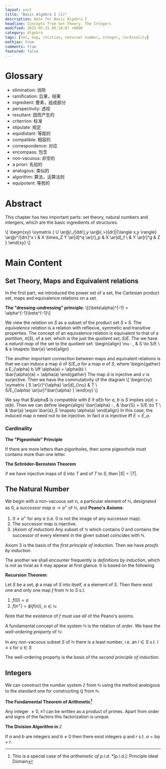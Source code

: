 ```yaml
---
layout: post
title: "Basic Algebra I (1)"
description: Note for Basic Algebra I
headline: Concepts from Set Theory. The Integers
modified: 2015-05-31 09:18:07 +0800
category: Algebra
tags: [set, map, relation, naturual number, integer, cardinality]
mathjax: true
comments: true
featured: false
---
```


# Glossary

* elimination: 消除
* ramification: 后果，结果
* ingredient: 要素，组成部分
* perspectivity: 透视
* resultant: 因而产生的
* criterrion: 标准
* stipulate: 规定
* equidistant: 等距的
* compatible: 相容的
* correspondence: 对应
* encompass: 包含
* non-vacuous: 非空的
* a priori: 先验的
* analogous: 类似的
* algorithm: 算法，运算法则
* equipotent: 等势的


# Abstract

This chapter has two important parts: set theory, natural numbers and intergers, which are the basic ingredients of structures.

\\[
\begin{xy}
\xymatrix {
U \ar@/_/[ddr]_y \ar@{.\>}[dr]|{\langle x,y \rangle} \ar@/^/[drr]^x \\
 & X \times_Z Y \ar[d]^q \ar[r]_p & X \ar[d]_f \\
 & Y \ar[r]^g & Z
}
\end{xy}
\\]

# Main Content

## Set Theory, Maps and Equivalent relations

In the first part, we introduced the power set of a set, the Cartesian product set, maps and equivalence relations on a set.

**The "dressing-undressing" principle**:
\\[(\beta\alpha)^{-1} = \alpha^{-1}\beta^{-1}\\]

We view the *relation* on $S$ as a subset of the product set $S \times S$. The *equivalence relation* is a relation with reflexive, symmetic and transitive properties. The concept of an equivalence relation is equivalent to that of a *partition*, $\pi(S)$, of a set, which is the just the *quotient set*, $S/E$. The we have a *natural map* of the set to the quotient set:
\begin{align}
\nu : \, & S \to S/E \\\
& a \mapsto \bar{a}
\end{align}

The another important connection between maps and equivalent relations is that we can *induce* a map $\bar{\alpha}$ of $S/E\_{\alpha}$ for a map $\alpha$ of $S$, where
\begin{gather}
a E\_{\alpha} b \iff \alpha(a) = \alpha(b) \\\
\bar{\alpha}(a) = \alpha(a)
\end{gather}
The map $\bar{\alpha}$ is injective and $\nu$ is surjective. Then we have the commutativity of the diagram
\\[
\begin{xy}
\xymatrix {
S \ar[r]^{\alpha} \ar[d]\_{\nu} & T \\\
S/E\_{\alpha} \ar[ur]^\bar{\alpha}
}
\end{xy}
\\]

We say that $\alpha\$ is *compatible* with $E$ if $a E b$ for $a$, $b$ is $S$ implies $\alpha(a) = \alpha(b)$. Then we can define
\begin{align}
\bar{\alpha} : \, & \bar{S} = S/E \to T \\\
& \bar{a} \equiv \bar{a}\_E \mapsto \alpha(a)
\end{align}
In this case, the induced map $\alpha$ need not to be injective. In fact $\alpha$ is injective iff $E = E\_{\alpha}$.

### Cardinality

**The "Pigeonhole" Principle**

If there are more letters than pigonholes, then some pigeonhole must contains more than one letter.

**The Schröder-Bernstein Theorem**

if we have injective maps of $S$ into $T$ and of $T$ to $S$, then $\lvert S \rvert = \lvert T \rvert$.

## The Natural Number

We begin with a non-vacuous set $\mathbb{n}$, a particular element of $\mathbb{N}$, designated as $0$, a *successor map* $a \to a^{+}$ of $\mathbb{N}$, and **Peano's Axioms**:

1. $0 \ne a^{+}$ for any $a$ (i.e. $0$ is not the image of any successor map).
2. The successor map is injective.
3. (*Axiom of induction*) Any subset of $\mathbb{N}$ which contains $0$ and contains the successor of every element in the given subset coincides with $\mathbb{N}$.

Axiom 3 is the basis of the *first principle of induction*. Then we have *proofs by induction*.

The another we shall encounter frequently is *definitions by induction*, which is not as tivial as it may appear at first glance. It is based on the following

**Recursion Theorem**:

Let $S$ be a set, $\phi$ a map of $S$ into itself, $a$ a element of $S$. Then there exist one and only one map $f$ from $\mathbb{N}$ to $S$ s.t.

1. $f(0) = a$
2. $f(n^{+}) = \phi(f(n))$, $n \in \mathbb{N}$

Note that the existence of $f$ must use *all* of the Peano's axioms.

A fundamental concept of the system $\mathbb{N}$ is the relation of *order*. We have the *well-ordering property* of $\mathbb{N}$:

In any non-vacuous subset $S$ of $\mathbb{N}$ there is a least number,
i.e. an $l \in S$ s.t. $l \le s$ for $s \in S$

The well-ordering property is the basis of the *second principle of induction*.

## Integers

We can construct the number system $\mathbb{Z}$ from $\mathbb{N}$ using the method analogous to the standard one for constructing $\mathbb{Q}$ from $\mathbb{N}$.

**The Fundamental Theorem of Arithmetic[^1]**

Any integer $\ne 0, \pm 1$ can be written as a product of primes. Apart from order and signs of the factors this factorization is unique.

**The Division Algorithm in $\mathbb{Z}$**

If $a$ and $b$ are integers and $b \ne 0$ then there exist integers $q$ and $r$ s.t. $a = bq + r$.



[^1]: This is a special case of the *arithemetic of p.i.d.*
*[p.i.d.]: Principle Ideal Domain
